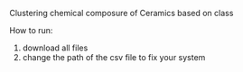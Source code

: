 Clustering chemical composure of Ceramics based on class

How to run:
1. download all files
2. change the path of the csv file to fix your system

